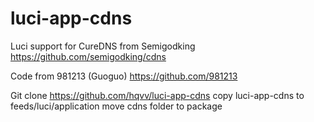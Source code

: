 # luci-app-cdns
Luci support for CureDNS from Semigodking https://github.com/semigodking/cdns

Code from 981213 (Guoguo)  https://github.com/981213

Git clone https://github.com/hqvv/luci-app-cdns 
copy luci-app-cdns to feeds/luci/application
move cdns folder to package
